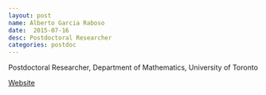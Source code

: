 ```yaml
---
layout: post
name: Alberto Garcia Raboso
date:  2015-07-16 
desc: Postdoctoral Researcher
categories: postdoc
---
```

Postdoctoral Researcher, Department of Mathematics, University of Toronto

[Website](http://www.math.toronto.edu/agraboso/)